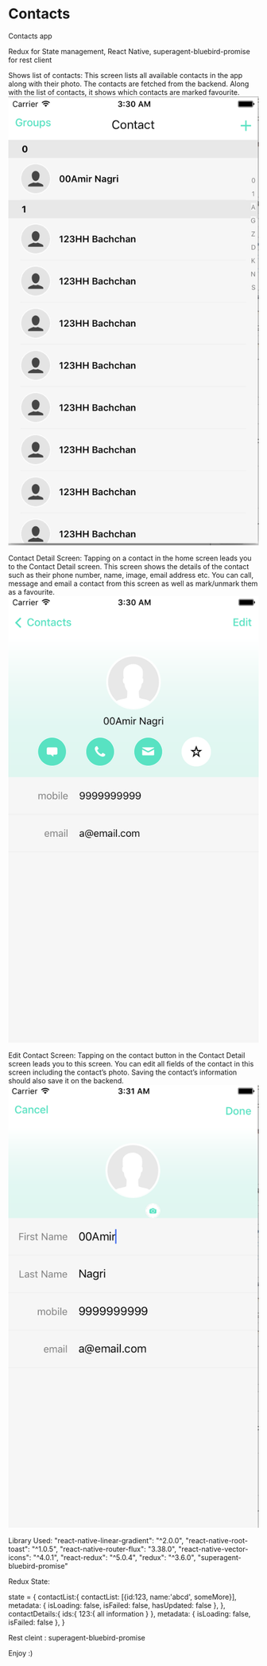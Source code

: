 # Contacts
Contacts app 

Redux for State management,
React Native, 
superagent-bluebird-promise for rest client


Shows list of contacts: This screen lists all available contacts in the app along with their photo. The contacts are fetched from the backend. Along with the list of contacts, it shows which contacts are marked favourite.
![Alt text](/screenshot/1.png?raw=true "list of contacts")


Contact Detail Screen: Tapping on a contact in the home screen leads you to the Contact Detail screen. This screen shows the details of the contact such as their phone number, name, image, email address etc. You can call, message and email a contact from this screen as well as mark/unmark them as a favourite.
![Alt text](/screenshot/2.png?raw=true "Detail Screen")

Edit Contact Screen: Tapping on the contact button in the Contact Detail screen leads you to this screen. You can edit all fields of the contact in this screen including the contact’s photo. Saving the contact’s information should also save it on the backend.
![Alt text](/screenshot/3.png?raw=true "Edit Contact Screen")


Library Used: 
    "react-native-linear-gradient": "^2.0.0",
    "react-native-root-toast": "^1.0.5",
    "react-native-router-flux": "3.38.0",
    "react-native-vector-icons": "^4.0.1",
    "react-redux": "^5.0.4",
    "redux": "^3.6.0",
    "superagent-bluebird-promise"
    
    
Redux State:

   state = {
    contactList:{
      contactList: [{id:123, name:'abcd', someMore}],
      metadata: {
        isLoading: false,
        isFailed: false,
        hasUpdated: false
      },
    },
    contactDetails:{
      ids:{
        123:{ all information }
      },
      metadata: {
        isLoading: false,
        isFailed: false
      },
  }
  
  
  Rest cleint :
    superagent-bluebird-promise

  
Enjoy :)
  
  
    
